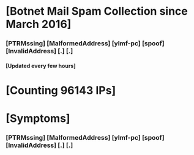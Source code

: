 # [Botnet Mail Spam Collection since March 2016]
### [PTRMssing] [MalformedAddress] [ylmf-pc] [spoof] [InvalidAddress] [.] [.]
#### [Updated every few hours]

# [Counting 96143 IPs]

# [Symptoms] 
###   [PTRMssing] [MalformedAddress] [ylmf-pc] [spoof] [InvalidAddress] [.] [.]

